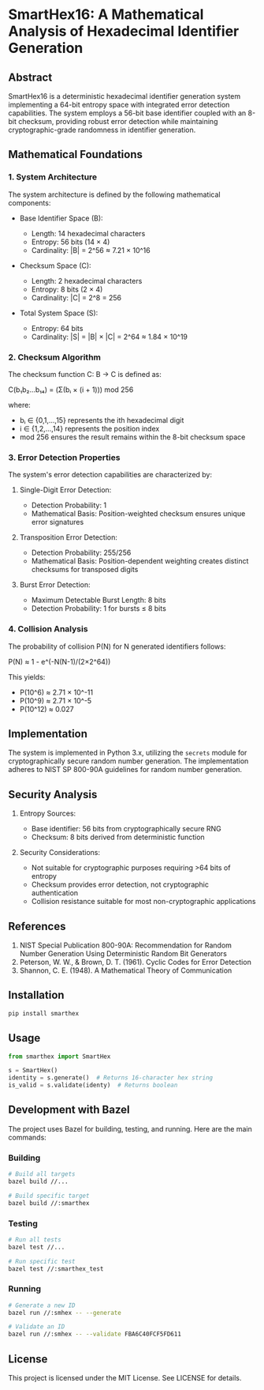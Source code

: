 # SmartHex16: A Mathematical Analysis of Hexadecimal Identifier Generation

## Abstract

SmartHex16 is a deterministic hexadecimal identifier generation system implementing a 64-bit entropy space with integrated error detection capabilities. The system employs a 56-bit base identifier coupled with an 8-bit checksum, providing robust error detection while maintaining cryptographic-grade randomness in identifier generation.

## Mathematical Foundations

### 1. System Architecture

The system architecture is defined by the following mathematical components:

- Base Identifier Space (B):
  - Length: 14 hexadecimal characters
  - Entropy: 56 bits (14 × 4)
  - Cardinality: |B| = 2^56 ≈ 7.21 × 10^16

- Checksum Space (C):
  - Length: 2 hexadecimal characters
  - Entropy: 8 bits (2 × 4)
  - Cardinality: |C| = 2^8 = 256

- Total System Space (S):
  - Entropy: 64 bits
  - Cardinality: |S| = |B| × |C| = 2^64 ≈ 1.84 × 10^19

### 2. Checksum Algorithm

The checksum function C: B → C is defined as:

C(b₁b₂...b₁₄) = (Σ(bᵢ × (i + 1))) mod 256

where:
- bᵢ ∈ {0,1,...,15} represents the ith hexadecimal digit
- i ∈ {1,2,...,14} represents the position index
- mod 256 ensures the result remains within the 8-bit checksum space

### 3. Error Detection Properties

The system's error detection capabilities are characterized by:

1. Single-Digit Error Detection:
   - Detection Probability: 1
   - Mathematical Basis: Position-weighted checksum ensures unique error signatures

2. Transposition Error Detection:
   - Detection Probability: 255/256
   - Mathematical Basis: Position-dependent weighting creates distinct checksums for transposed digits

3. Burst Error Detection:
   - Maximum Detectable Burst Length: 8 bits
   - Detection Probability: 1 for bursts ≤ 8 bits

### 4. Collision Analysis

The probability of collision P(N) for N generated identifiers follows:

P(N) ≈ 1 - e^(-N(N-1)/(2×2^64))

This yields:
- P(10^6) ≈ 2.71 × 10^-11
- P(10^9) ≈ 2.71 × 10^-5
- P(10^12) ≈ 0.027

## Implementation

The system is implemented in Python 3.x, utilizing the `secrets` module for cryptographically secure random number generation. The implementation adheres to NIST SP 800-90A guidelines for random number generation.

## Security Analysis

1. Entropy Sources:
   - Base identifier: 56 bits from cryptographically secure RNG
   - Checksum: 8 bits derived from deterministic function

2. Security Considerations:
   - Not suitable for cryptographic purposes requiring >64 bits of entropy
   - Checksum provides error detection, not cryptographic authentication
   - Collision resistance suitable for most non-cryptographic applications

## References

1. NIST Special Publication 800-90A: Recommendation for Random Number Generation Using Deterministic Random Bit Generators
2. Peterson, W. W., & Brown, D. T. (1961). Cyclic Codes for Error Detection
3. Shannon, C. E. (1948). A Mathematical Theory of Communication

## Installation

```bash
pip install smarthex
```

## Usage

```python
from smarthex import SmartHex

s = SmartHex()
identity = s.generate()  # Returns 16-character hex string
is_valid = s.validate(identy)  # Returns boolean
```

## Development with Bazel

The project uses Bazel for building, testing, and running. Here are the main commands:

### Building

```bash
# Build all targets
bazel build //...

# Build specific target
bazel build //:smarthex
```

### Testing

```bash
# Run all tests
bazel test //...

# Run specific test
bazel test //:smarthex_test
```

### Running

```bash
# Generate a new ID
bazel run //:smhex -- --generate

# Validate an ID
bazel run //:smhex -- --validate FBA6C40FCF5FD611
```

## License

This project is licensed under the MIT License. See LICENSE for details. 